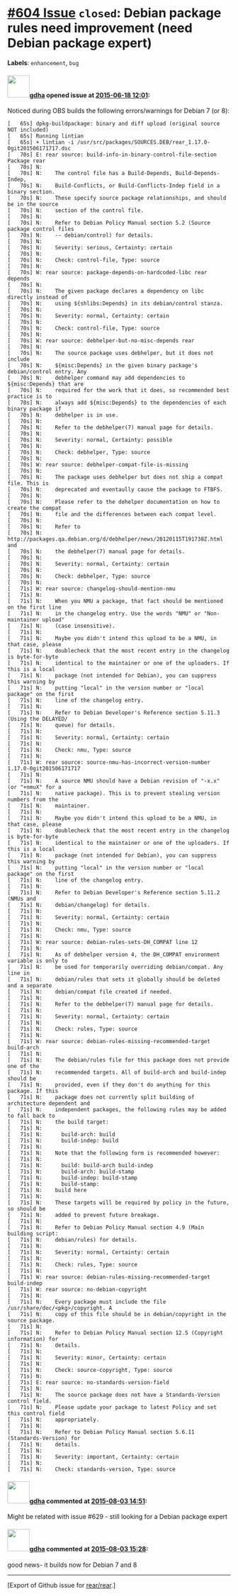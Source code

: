 [\#604 Issue](https://github.com/rear/rear/issues/604) `closed`: Debian package rules need improvement (need Debian package expert)
===================================================================================================================================

**Labels**: `enhancement`, `bug`

#### <img src="https://avatars.githubusercontent.com/u/888633?u=cdaeb31efcc0048d3619651aa18dd4b76e636b21&v=4" width="50">[gdha](https://github.com/gdha) opened issue at [2015-06-18 12:01](https://github.com/rear/rear/issues/604):

Noticed during OBS builds the following errors/warnings for Debian 7 (or
8):

    [   65s] dpkg-buildpackage: binary and diff upload (original source NOT included)
    [   65s] Running lintian
    [   65s] + lintian -i /usr/src/packages/SOURCES.DEB/rear_1.17.0-0git201506171717.dsc
    [   70s] E: rear source: build-info-in-binary-control-file-section Package rear
    [   70s] N: 
    [   70s] N:    The control file has a Build-Depends, Build-Depends-Indep,
    [   70s] N:    Build-Conflicts, or Build-Conflicts-Indep field in a binary section.
    [   70s] N:    These specify source package relationships, and should be in the source
    [   70s] N:    section of the control file.
    [   70s] N:    
    [   70s] N:    Refer to Debian Policy Manual section 5.2 (Source package control files
    [   70s] N:    -- debian/control) for details.
    [   70s] N:    
    [   70s] N:    Severity: serious, Certainty: certain
    [   70s] N:    
    [   70s] N:    Check: control-file, Type: source
    [   70s] N: 
    [   70s] W: rear source: package-depends-on-hardcoded-libc rear depends
    [   70s] N: 
    [   70s] N:    The given package declares a dependency on libc directly instead of
    [   70s] N:    using ${shlibs:Depends} in its debian/control stanza.
    [   70s] N:    
    [   70s] N:    Severity: normal, Certainty: certain
    [   70s] N:    
    [   70s] N:    Check: control-file, Type: source
    [   70s] N: 
    [   70s] W: rear source: debhelper-but-no-misc-depends rear
    [   70s] N: 
    [   70s] N:    The source package uses debhelper, but it does not include
    [   70s] N:    ${misc:Depends} in the given binary package's debian/control entry. Any
    [   70s] N:    debhelper command may add dependencies to ${misc:Depends} that are
    [   70s] N:    required for the work that it does, so recommended best practice is to
    [   70s] N:    always add ${misc:Depends} to the dependencies of each binary package if
    [   70s] N:    debhelper is in use.
    [   70s] N:    
    [   70s] N:    Refer to the debhelper(7) manual page for details.
    [   70s] N:    
    [   70s] N:    Severity: normal, Certainty: possible
    [   70s] N:    
    [   70s] N:    Check: debhelper, Type: source
    [   70s] N: 
    [   70s] W: rear source: debhelper-compat-file-is-missing
    [   70s] N: 
    [   70s] N:    The package uses debhelper but does not ship a compat file. This is
    [   70s] N:    deprecated and eventaully cause the package to FTBFS.
    [   70s] N:    
    [   70s] N:    Please refer to the dehelper documentation on how to create the compat
    [   70s] N:    file and the differences between each compat level.
    [   70s] N:    
    [   70s] N:    Refer to
    [   70s] N:    http://packages.qa.debian.org/d/debhelper/news/20120115T191738Z.html and
    [   70s] N:    the debhelper(7) manual page for details.
    [   70s] N:    
    [   70s] N:    Severity: normal, Certainty: certain
    [   70s] N:    
    [   70s] N:    Check: debhelper, Type: source
    [   70s] N: 
    [   71s] W: rear source: changelog-should-mention-nmu
    [   71s] N: 
    [   71s] N:    When you NMU a package, that fact should be mentioned on the first line
    [   71s] N:    in the changelog entry. Use the words "NMU" or "Non-maintainer upload"
    [   71s] N:    (case insensitive).
    [   71s] N:    
    [   71s] N:    Maybe you didn't intend this upload to be a NMU, in that case, please
    [   71s] N:    doublecheck that the most recent entry in the changelog is byte-for-byte
    [   71s] N:    identical to the maintainer or one of the uploaders. If this is a local
    [   71s] N:    package (not intended for Debian), you can suppress this warning by
    [   71s] N:    putting "local" in the version number or "local package" on the first
    [   71s] N:    line of the changelog entry.
    [   71s] N:    
    [   71s] N:    Refer to Debian Developer's Reference section 5.11.3 (Using the DELAYED/
    [   71s] N:    queue) for details.
    [   71s] N:    
    [   71s] N:    Severity: normal, Certainty: certain
    [   71s] N:    
    [   71s] N:    Check: nmu, Type: source
    [   71s] N: 
    [   71s] W: rear source: source-nmu-has-incorrect-version-number 1.17.0-0git201506171717
    [   71s] N: 
    [   71s] N:    A source NMU should have a Debian revision of "-x.x" (or "+nmuX" for a
    [   71s] N:    native package). This is to prevent stealing version numbers from the
    [   71s] N:    maintainer.
    [   71s] N:    
    [   71s] N:    Maybe you didn't intend this upload to be a NMU, in that case, please
    [   71s] N:    doublecheck that the most recent entry in the changelog is byte-for-byte
    [   71s] N:    identical to the maintainer or one of the uploaders. If this is a local
    [   71s] N:    package (not intended for Debian), you can suppress this warning by
    [   71s] N:    putting "local" in the version number or "local package" on the first
    [   71s] N:    line of the changelog entry.
    [   71s] N:    
    [   71s] N:    Refer to Debian Developer's Reference section 5.11.2 (NMUs and
    [   71s] N:    debian/changelog) for details.
    [   71s] N:    
    [   71s] N:    Severity: normal, Certainty: certain
    [   71s] N:    
    [   71s] N:    Check: nmu, Type: source
    [   71s] N: 
    [   71s] W: rear source: debian-rules-sets-DH_COMPAT line 12
    [   71s] N: 
    [   71s] N:    As of debhelper version 4, the DH_COMPAT environment variable is only to
    [   71s] N:    be used for temporarily overriding debian/compat. Any line in
    [   71s] N:    debian/rules that sets it globally should be deleted and a separate
    [   71s] N:    debian/compat file created if needed.
    [   71s] N:    
    [   71s] N:    Refer to the debhelper(7) manual page for details.
    [   71s] N:    
    [   71s] N:    Severity: normal, Certainty: certain
    [   71s] N:    
    [   71s] N:    Check: rules, Type: source
    [   71s] N: 
    [   71s] W: rear source: debian-rules-missing-recommended-target build-arch
    [   71s] N: 
    [   71s] N:    The debian/rules file for this package does not provide one of the
    [   71s] N:    recommended targets. All of build-arch and build-indep should be
    [   71s] N:    provided, even if they don't do anything for this package. If this
    [   71s] N:    package does not currently split building of architecture dependent and
    [   71s] N:    independent packages, the following rules may be added to fall back to
    [   71s] N:    the build target:
    [   71s] N:    
    [   71s] N:      build-arch: build
    [   71s] N:      build-indep: build
    [   71s] N:    
    [   71s] N:    Note that the following form is recommended however:
    [   71s] N:    
    [   71s] N:      build: build-arch build-indep
    [   71s] N:      build-arch: build-stamp
    [   71s] N:      build-indep: build-stamp
    [   71s] N:      build-stamp:
    [   71s] N:    build here
    [   71s] N:    
    [   71s] N:    These targets will be required by policy in the future, so should be
    [   71s] N:    added to prevent future breakage.
    [   71s] N:    
    [   71s] N:    Refer to Debian Policy Manual section 4.9 (Main building script:
    [   71s] N:    debian/rules) for details.
    [   71s] N:    
    [   71s] N:    Severity: normal, Certainty: certain
    [   71s] N:    
    [   71s] N:    Check: rules, Type: source
    [   71s] N: 
    [   71s] W: rear source: debian-rules-missing-recommended-target build-indep
    [   71s] W: rear source: no-debian-copyright
    [   71s] N: 
    [   71s] N:    Every package must include the file /usr/share/doc/<pkg>/copyright. A
    [   71s] N:    copy of this file should be in debian/copyright in the source package.
    [   71s] N:    
    [   71s] N:    Refer to Debian Policy Manual section 12.5 (Copyright information) for
    [   71s] N:    details.
    [   71s] N:    
    [   71s] N:    Severity: minor, Certainty: certain
    [   71s] N:    
    [   71s] N:    Check: source-copyright, Type: source
    [   71s] N: 
    [   71s] E: rear source: no-standards-version-field
    [   71s] N: 
    [   71s] N:    The source package does not have a Standards-Version control field.
    [   71s] N:    Please update your package to latest Policy and set this control field
    [   71s] N:    appropriately.
    [   71s] N:    
    [   71s] N:    Refer to Debian Policy Manual section 5.6.11 (Standards-Version) for
    [   71s] N:    details.
    [   71s] N:    
    [   71s] N:    Severity: important, Certainty: certain
    [   71s] N:    
    [   71s] N:    Check: standards-version, Type: source

#### <img src="https://avatars.githubusercontent.com/u/888633?u=cdaeb31efcc0048d3619651aa18dd4b76e636b21&v=4" width="50">[gdha](https://github.com/gdha) commented at [2015-08-03 14:51](https://github.com/rear/rear/issues/604#issuecomment-127267665):

Might be related with issue \#629 - still looking for a Debian package
expert

#### <img src="https://avatars.githubusercontent.com/u/888633?u=cdaeb31efcc0048d3619651aa18dd4b76e636b21&v=4" width="50">[gdha](https://github.com/gdha) commented at [2015-08-03 15:28](https://github.com/rear/rear/issues/604#issuecomment-127277175):

good news- it builds now for Debian 7 and 8

------------------------------------------------------------------------

\[Export of Github issue for
[rear/rear](https://github.com/rear/rear).\]
